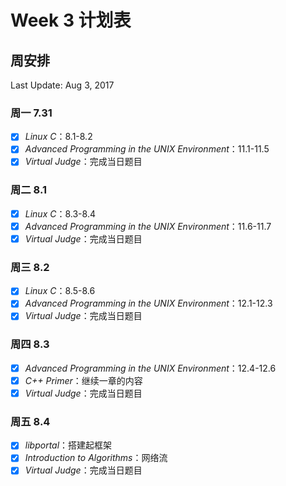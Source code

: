 # Week 3 计划表

## 周安排

Last Update: Aug 3, 2017

### 周一 7.31

- [x] *Linux C*：8.1-8.2
- [x] *Advanced Programming in the UNIX Environment*：11.1-11.5
- [x] *Virtual Judge*：完成当日题目

### 周二 8.1

- [x] *Linux C*：8.3-8.4
- [x] *Advanced Programming in the UNIX Environment*：11.6-11.7
- [x] *Virtual Judge*：完成当日题目

### 周三 8.2

- [x] *Linux C*：8.5-8.6
- [x] *Advanced Programming in the UNIX Environment*：12.1-12.3
- [x] *Virtual Judge*：完成当日题目

### 周四 8.3

- [x] *Advanced Programming in the UNIX Environment*：12.4-12.6
- [x] *C++ Primer*：继续一章的内容
- [x] *Virtual Judge*：完成当日题目

### 周五 8.4

- [x] *libportal*：搭建起框架
- [x] *Introduction to Algorithms*：网络流
- [x] *Virtual Judge*：完成当日题目
